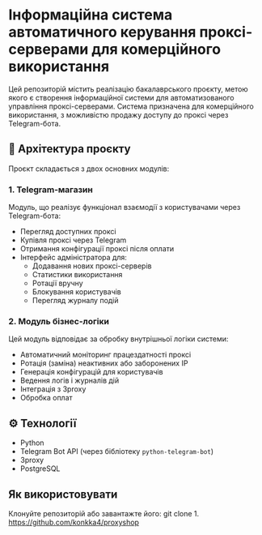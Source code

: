 # Інформаційна система автоматичного керування проксі-серверами для комерційного використання

Цей репозиторій містить реалізацію бакалаврського проєкту, метою якого є створення інформаційної системи для автоматизованого управління проксі-серверами. Система призначена для комерційного використання, з можливістю продажу доступу до проксі через Telegram-бота.

## 🔧 Архітектура проєкту

Проєкт складається з двох основних модулів:

### 1. Telegram-магазин

Модуль, що реалізує функціонал взаємодії з користувачами через Telegram-бота:

- Перегляд доступних проксі
- Купівля проксі через Telegram
- Отримання конфігурації проксі після оплати
- Інтерфейс адміністратора для:
  - Додавання нових проксі-серверів
  - Статистики використання
  - Ротації вручну
  - Блокування користувачів
  - Перегляд журналу подій

### 2. Модуль бізнес-логіки

Цей модуль відповідає за обробку внутрішньої логіки системи:

- Автоматичний моніторинг працездатності проксі
- Ротація (заміна) неактивних або заборонених IP
- Генерація конфігурацій для користувачів
- Ведення логів і журналів дій
- Інтеграція з 3proxy
- Обробка оплат

## ⚙️ Технології

- Python
- Telegram Bot API (через бібліотеку `python-telegram-bot`)
- 3proxy
- PostgreSQL

## Як використовувати
Клонуйте репозиторій або завантажте його:
git clone 1.	https://github.com/konkka4/proxyshop

